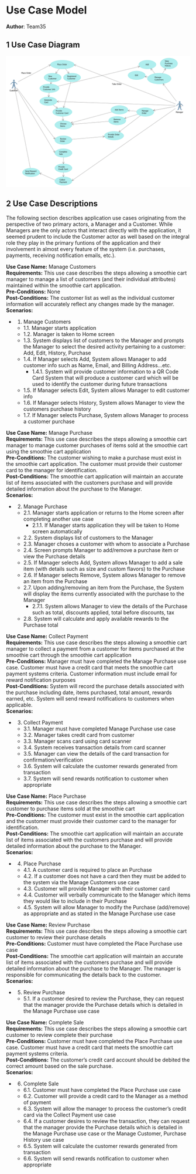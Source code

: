 # Use Case Model

**Author**: Team35

## 1 Use Case Diagram

![Use Case Diagram](images/UseCaseDiagram.png)

## 2 Use Case Descriptions

The following section describes application use cases originating from the perspective of two primary actors, a Manager and a Customer.  While Managers are the only actors that interact directly with the application, it seemed prudent to include the Customer actor as well based on the integral role they play in the primary funtions of the application and their involvement in almost every feature of the system (i.e. purchases, payments, receiving notification emails, etc.).  

**Use Case Name:** Manage Customers  
**Requirements:** This use case describes the steps allowing a smoothie cart manager to manage a list of customers (and their individual attributes) maintained within the smoothie cart application.  
**Pre-Conditions:** None  
**Post-Conditions:** The customer list as well as the individual customer information will accurately reflect any changes made by the manager.  
**Scenarios:**  

  - 1.	Manage Customers  
    - 1.1.	Manager starts application  
    - 1.2.	Manager is taken to Home screen  
    - 1.3.	System displays list of customers to the Manager and prompts the Manager to select the desired activity pertaining to a customer: Add, Edit, History, Purchase  
    - 1.4.	If Manager selects Add, System allows Manager to add customer info such as Name, Email, and Billing Address…etc.  
      - 1.4.1.	System will provide customer information to a QR Code Card System that will produce a customer card which will be used to identify the customer during future transactions  
    - 1.5.	If Manager selects Edit, System allows Manager to edit customer info  
    - 1.6.	If Manager selects History, System allows Manager to view the customers purchase history  
    - 1.7.	If Manager selects Purchase, System allows Manager to process a customer purchase 

**Use Case Name:** Manage Purchase  
**Requirements:** This use case describes the steps allowing a smoothie cart manager to manage customer purchases of items sold at the smoothie cart using the smoothie cart application  
**Pre-Conditions:** The customer wishing to make a purchase must exist in the smoothie cart application.  The customer must provide their customer card to the manager for identification.  
**Post-Conditions:** The smoothie cart application will maintain an accurate list of items associated with the customers purchase and will provide detailed information about the purchase to the Manager.  
**Scenarios:**  

  - 2.	Manage Purchase  
    - 2.1.	Manager starts application or returns to the Home screen after completing another use case  
      - 2.1.1.	If Manager starts application they will be taken to Home screen automatically  
    - 2.2.	System displays list of customers to the Manager  
    - 2.3.	Manager choses a customer with whom to associate a Purchase  
    - 2.4.	Screen prompts Manager to add/remove a purchase item or view the Purchase details  
    - 2.5.	If Manager selects Add, System allows Manager to add a sale item (with details such as size and custom flavors) to the Purchase  
    - 2.6.	If Manager selects Remove, System allows Manager to remove an item from the Purchase  
    - 2.7.	Upon adding/removing an item from the Purchase, the System will display the items currently associated with the purchase to the Manager  
      - 2.7.1.	System allows Manager to view the details of the Purchase such as total, discounts applied, total before discounts, tax 
    - 2.8.	System will calculate and apply available rewards to the Purchase total  

**Use Case Name:**  Collect Payment  
**Requirements:** This use case describes the steps allowing a smoothie cart manager to collect a payment from a customer for items purchased at the smoothie cart through the smoothie cart application  
**Pre-Conditions:** Manager must have completed the Manage Purchase use case.  Customer must have a credit card that meets the smoothie cart payment systems criteria.  Customer information must include email for reward notification purposes  
**Post-Conditions:** System will record the purchase details associated with the purchase including date, items purchased, total amount, rewards earned, etc.  System will send reward notifications to customers when applicable.  
**Scenarios:**  

  - 3.	Collect Payment  
    - 3.1.	Manager must have completed Manage Purchase use case  
    - 3.2.	Manager takes credit card from customer  
    - 3.3.	Manager scans card using card scanner  
    - 3.4.	System receives transaction details from card scanner  
    - 3.5.	Manager can view the details of the card transaction for confirmation/verification  
    - 3.6.	System will calculate the customer rewards generated from transaction  
    - 3.7.	System will send rewards notification to customer when appropriate  

**Use Case Name:** Place Purchase  
**Requirements:** This use case describes the steps allowing a smoothie cart customer to purchase items sold at the smoothie cart  
**Pre-Conditions:** The customer must exist in the smoothie cart application and the customer must provide their customer card to the manager for identification.  
**Post-Conditions:** The smoothie cart application will maintain an accurate list of items associated with the customers purchase and will provide detailed information about the purchase to the Manager.  
**Scenarios:**  

  - 4.	Place Purchase  
    - 4.1.	A customer card is required to place an Purchase  
    - 4.2.	If a customer does not have a card then they must be added to the system via the Manage Customers use case  
    - 4.3.	Customer will provide Manager with their customer card  
    - 4.4.	Customer will verbally communicate to the Manager which items they would like to include in their Purchase  
    - 4.5.	System will allow Manager to modify the Purchase (add/remove) as appropriate and as stated in the Manage Purchase use case  

**Use Case Name:** Review Purchase  
**Requirements:** This use case describes the steps allowing a smoothie cart customer to review their purchase details  
**Pre-Conditions:** Customer must have completed the Place Purchase use case  
**Post-Conditions:** The smoothie cart application will maintain an accurate list of items associated with the customers purchase and will provide detailed information about the purchase to the Manager.  The manager is responsible for communicating the details back to the customer.  
**Scenarios:**  

  - 5.	Review Purchase  
    - 5.1.	If a customer desired to review the Purchase, they can request that the manager provide the Purchase details which is detailed in the Manage Purchase use case  

**Use Case Name:** Complete Sale  
**Requirements:** This use case describes the steps allowing a smoothie cart customer to review complete their purchase  
**Pre-Conditions:** Customer must have completed the Place Purchase use case.  Customer must have a credit card that meets the smoothie cart payment systems criteria.  
**Post-Conditions:** The customer’s credit card account should be debited the correct amount based on the sale purchase.  
**Scenarios:**  

  - 6.	Complete Sale  
    - 6.1.	Customer must have completed the Place Purchase use case  
    - 6.2.	Customer will provide a credit card to the Manager as a method of payment  
    - 6.3.	System will allow the manager to process the customer’s credit card via the Collect Payment use case  
    - 6.4.	If a customer desires to review the transaction, they can request that the manager provide the Purchase details which is detailed in the Manage Purchase use case or the Manage Customer, Purchase History use case  
    - 6.5.	System will calculate the customer rewards generated from transaction  
    - 6.6.	System will send rewards notification to customer when appropriate  
